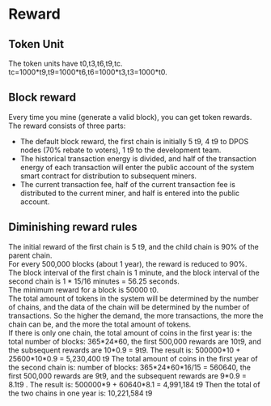 # Reward

## Token Unit

The token units have t0,t3,t6,t9,tc.  
tc=1000\*t9,t9=1000\*t6,t6=1000\*t3,t3=1000\*t0.

## Block reward

Every time you mine (generate a valid block), you can get token rewards.  
The reward consists of three parts:  

* The default block reward, the first chain is initially 5 t9, 4 t9 to DPOS nodes (70% rebate to voters), 1 t9 to the development team.
* The historical transaction energy is divided, and half of the transaction energy of each transaction will enter the public account of the system smart contract for distribution to subsequent miners.
* The current transaction fee, half of the current transaction fee is distributed to the current miner, and half is entered into the public account.

## Diminishing reward rules

The initial reward of the first chain is 5 t9, and the child chain is 90% of the parent chain.  
For every 500,000 blocks (about 1 year), the reward is reduced to 90%.  
The block interval of the first chain is 1 minute, and the block interval of the second chain is 1 * 15/16 minutes = 56.25 seconds.  
The minimum reward for a block is 50000 t0.  
The total amount of tokens in the system will be determined by the number of chains, and the data of the chain will be determined by the number of transactions. So the higher the demand, the more transactions, the more the chain can be, and the more the total amount of tokens.  
If there is only one chain, the total amount of coins in the first year is: the total number of blocks: 365\*24\*60, the first 500,000 rewards are 10t9, and the subsequent rewards are 10\*0.9 = 9t9. The result is: 500000\*10 + 25600\*10\*0.9 = 5,230,400 t9
The total amount of coins in the first year of the second chain is: number of blocks: 365\*24\*60\*16/15 = 560640, the first 500,000 rewards are 9t9, and the subsequent rewards are 9\*0.9 = 8.1t9 . The result is: 500000\*9 + 60640\*8.1 = 4,991,184 t9
Then the total of the two chains in one year is: 10,221,584 t9

